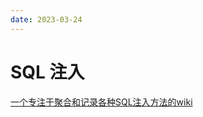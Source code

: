 ```yaml
---
date: 2023-03-24
---
```


# SQL 注入

[一个专注于聚合和记录各种SQL注入方法的wiki](https://github.com/ning1022/SQLInjectionWiki)


